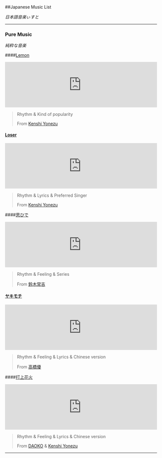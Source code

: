 ##Japanese Music List 

*日本語音楽ぃすと*

---



### Pure Music

*純粋な音楽*



####[Lemon](https://music.163.com/song?id=536622304&userid=1507938507)

<iframe allow="autoplay *; encrypted-media *;" frameborder="0" height="150" style="width:100%;max-width:660px;overflow:hidden;background:transparent;" sandbox="allow-forms allow-popups allow-same-origin allow-scripts allow-storage-access-by-user-activation allow-top-navigation-by-user-activation" src="https://embed.music.apple.com/cn/album/lemon/1353418050?i=1353418472&l=en"></iframe>

> Rhythm & Kind of popularity
>
> From [Kenshi Yonezu](https://en.wikipedia.org/wiki/Kenshi_Yonezu)



#### [Loser](https://music.163.com/song?id=512359195&userid=1507938507)

<iframe allow="autoplay *; encrypted-media *;" frameborder="0" height="150" style="width:100%;max-width:660px;overflow:hidden;background:transparent;" sandbox="allow-forms allow-popups allow-same-origin allow-scripts allow-storage-access-by-user-activation allow-top-navigation-by-user-activation" src="https://embed.music.apple.com/cn/album/loser/1161724149?i=1161724467&l=en"></iframe>

>Rhythm & Lyrics & Preferred Singer
>
>From [Kenshi Yonezu](https://en.wikipedia.org/wiki/Kenshi_Yonezu)



####[思ひで](https://music.163.com/song?id=22754969&userid=1507938507)

<iframe allow="autoplay *; encrypted-media *;" frameborder="0" height="150" style="width:100%;max-width:660px;overflow:hidden;background:transparent;" sandbox="allow-forms allow-popups allow-same-origin allow-scripts allow-storage-access-by-user-activation allow-top-navigation-by-user-activation" src="https://embed.music.apple.com/cn/album/omoide-from-shinya-shokudou/1281435619?i=1281435620&l=en"></iframe>

>Rhythm & Feeling & Series
>
>From [鈴木常吉](https://ja.wikipedia.org/wiki/セメントミキサーズ)



#### [ヤキモチ](https://music.163.com/song?id=551277612&userid=1507938507)

<iframe allow="autoplay *; encrypted-media *;" frameborder="0" height="150" style="width:100%;max-width:660px;overflow:hidden;background:transparent;" sandbox="allow-forms allow-popups allow-same-origin allow-scripts allow-storage-access-by-user-activation allow-top-navigation-by-user-activation" src="https://embed.music.apple.com/cn/album/%E8%B5%B7%E9%A2%A8%E4%BA%86-%E9%9B%BB%E8%A6%96%E5%8A%87-%E5%8A%A0%E6%B2%B9%E4%BD%A0%E6%98%AF%E6%9C%80%E6%A3%92%E7%9A%84-%E4%B8%BB%E9%A1%8C%E6%9B%B2/1449251773?i=1449251778&l=en"></iframe>

>Rhythm & Feeling & Lyrics & Chinese version
>
>From [高橋優](https://zh.wikipedia.org/wiki/高桥优_(歌手))



####[打上花火](https://music.163.com/song?id=496869422&userid=1507938507)

<iframe allow="autoplay *; encrypted-media *;" frameborder="0" height="150" style="width:100%;max-width:660px;overflow:hidden;background:transparent;" sandbox="allow-forms allow-popups allow-same-origin allow-scripts allow-storage-access-by-user-activation allow-top-navigation-by-user-activation" src="https://embed.music.apple.com/cn/album/uchiagehanabi/1263790414?i=1263790415&l=en"></iframe>

>Rhythm & Feeling & Lyrics & Chinese version
>
>From [DAOKO](https://en.wikipedia.org/wiki/Daoko) & [Kenshi Yonezu](https://en.wikipedia.org/wiki/Kenshi_Yonezu)







---

